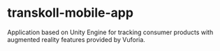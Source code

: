 # transkoll-mobile-app
Application based on Unity Engine for tracking consumer products with augmented reality features provided by Vuforia.
